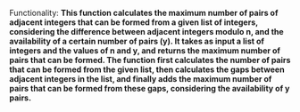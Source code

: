 Functionality: **This function calculates the maximum number of pairs of adjacent integers that can be formed from a given list of integers, considering the difference between adjacent integers modulo n, and the availability of a certain number of pairs (y). It takes as input a list of integers and the values of n and y, and returns the maximum number of pairs that can be formed. The function first calculates the number of pairs that can be formed from the given list, then calculates the gaps between adjacent integers in the list, and finally adds the maximum number of pairs that can be formed from these gaps, considering the availability of y pairs.**